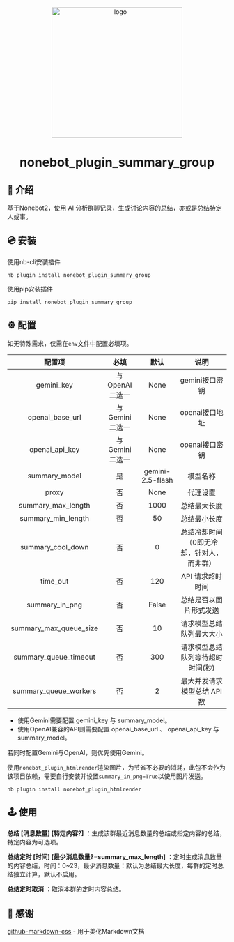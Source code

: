<div align="center">
  <a href="https://nonebot.dev/store/plugins">
    <img src="./docs/NoneBotPlugin.svg" width="300" alt="logo">
  </a>
</div>
<div align="center">

# nonebot_plugin_summary_group

</div>

## 📖 介绍

基于Nonebot2，使用 AI 分析群聊记录，生成讨论内容的总结，亦或是总结特定人或事。

## 💿 安装

使用nb-cli安装插件

```shell
nb plugin install nonebot_plugin_summary_group
```

使用pip安装插件

```shell
pip install nonebot_plugin_summary_group
```

## ⚙️ 配置

如无特殊需求，仅需在`env`文件中配置必填项。

|         配置项         |      必填      |       默认       |                   说明                    |
| :--------------------: | :------------: | :--------------: | :---------------------------------------: |
|       gemini_key       | 与OpenAI二选一 |       None       |              gemini接口密钥               |
|    openai_base_url     | 与Gemini二选一 |       None       |              openai接口地址               |
|     openai_api_key     | 与Gemini二选一 |       None       |              openai接口密钥               |
|     summary_model      |       是       | gemini-2.5-flash |                 模型名称                  |
|         proxy          |       否       |       None       |                 代理设置                  |
|   summary_max_length   |       否       |       1000       |               总结最大长度                |
|   summary_min_length   |       否       |        50        |               总结最小长度                |
|   summary_cool_down    |       否       |        0         | 总结冷却时间（0即无冷却，针对人，而非群） |
|        time_out        |       否       |       120        |             API 请求超时时间              |
|     summary_in_png     |       否       |      False       |          总结是否以图片形式发送           |
| summary_max_queue_size |       否       |        10        |         请求模型总结队列最大大小          |
| summary_queue_timeout  |       否       |       300        |     请求模型总结队列等待超时时间(秒)      |
| summary_queue_workers  |       否       |        2         |        最大并发请求模型总结 API 数        |

- 使用Gemini需要配置 gemini_key 与 summary_model。
- 使用OpenAI兼容的API则需要配置 openai_base_url 、 openai_api_key 与 summary_model。

若同时配置Gemini与OpenAI，则优先使用Gemini。

使用`nonebot_plugin_htmlrender`渲染图片，为节省不必要的消耗，此包不会作为该项目依赖，需要自行安装并设置`summary_in_png=True`以使用图片发送。

``` shell
nb plugin install nonebot_plugin_htmlrender
```

## 🕹️ 使用

**总结 [消息数量] [特定内容?]** ：生成该群最近消息数量的总结或指定内容的总结，特定内容为可选项。

**总结定时 [时间] [最少消息数量?=summary_max_length]** ：定时生成消息数量的内容总结，时间：0~23，最少消息数量：默认为总结最大长度，每群的定时总结独立计算，默认不启用。

**总结定时取消** ：取消本群的定时内容总结。

## 🙏 感谢

[github-markdown-css](https://github.com/sindresorhus/github-markdown-css) - 用于美化Markdown文档
